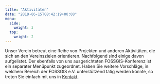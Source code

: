 ```yaml
---
title: "Aktivitäten"
date: "2019-06-15T08:42:19+00:00"
menu:
  side:
    weight: 3
  top:
    weight: 2
---
```


Unser Verein betreut eine Reihe von Projekten und anderen Aktivitäten, die sich an den Vereinszielen orientieren. Nachfolgend sind einige davon aufgelistet. Der ebenfalls von uns ausgerichteten FOSSGIS-Konferenz ist ein separater Menüpunkt zugeordnet. Haben Sie weitere Vorschläge, in welchem Bereich der FOSSGIS e.V. unterstützend tätig werden könnte, so treten Sie einfach mit uns in [Kontakt](/kontakt/).
